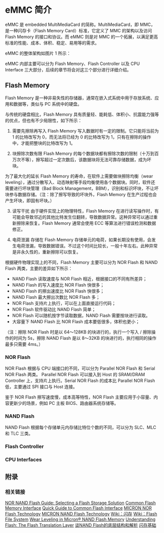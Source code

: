 # eMMC 简介

eMMC 是 embedded MultiMediaCard 的简称。MultiMediaCard，即 MMC， 是一种闪存卡（Flash Memory Card）标准，它定义了 MMC 的架构以及访问　Flash Memory 的接口和协议。而 eMMC 则是对 MMC 的一个拓展，以满足更高标准的性能、成本、体积、稳定、易用等的需求。

eMMC 的整体架构如图片 1 所示：


eMMC 内部主要可以分为 Flash Memory、Flash Controller 以及 CPU Interface 三大部分，后续的章节将会对这三个部分进行详细介绍。

## Flash Memory

Flash Memory 是一种非易失性的存储器，通常在嵌入式系统中用于存放系统、应用和数据等，类似与 PC 系统中的硬盘。

与传统的硬盘相比，Flash Memory 具有质量轻、能耗低、体积小、抗震能力强等的优点，但也有不少局限性，如下所示：

1. 需要先擦除再写入
Flash Memory 写入数据时有一定的限制。它只能将当前为 1 的比特改写为 0，而无法将已经为 0 的比特改写为 1，只有在擦除的操作中，才能把整块的比特改写为 1。

2. 块擦除次数有限
Flash Memory 的每个数据块都有擦除次数的限制（十万到百万次不等），擦写超过一定次数后，该数据块将无法可靠存储数据，成为坏块。

为了最大化的延长 Flash Memory 的寿命，在软件上需要做块擦除均衡（wear leveling），通过分散写入、动态映射等手段均衡使用各个数据块。同时，软件还需要进行坏块管理（Bad Block Management，BBM），识别和标识坏块，不让坏块参与数据存储。（注：除了擦写导致的坏块外，Flash Memory 在生产过程也会产生坏块，即固有坏块。）

3. 读写干扰
由于硬件实现上的物理特性，Flash Memory 在进行读写操作时，有可能会导致邻近的其他比特发生位翻转，导致数据异常。这种异常可以通过重新擦除来恢复。Flash Memory 通常会使用 ECC 等算法进行错误检测和数据修正。

5. 电荷泄漏
存储在 Flash Memory 存储单元的电荷，如果长期没有使用，会发生电荷泄漏，导致数据错误。不过这个时间比较长，一般十年左右。此种异常是非永久性的，重新擦除可以恢复。

根据硬件物理实现上的不同，Flash Memory 主要可以分为 NOR Flash 和 NAND Flash 两类，主要的差异如下所示：

* NAND Flash 读取速度与 NOR Flash 相近，根据接口的不同有所差异；
* NAND Flash 的写入速度比 NOR Flash 快很多；
* NAND Flash 的擦出速度比 NOR Flash 快很多；
* NAND Flash 最大擦出次数比 NOR Flash 多；
* NOR Flash 支持片上执行，可以在上面直接运行代码；
* NOR Flash 软件驱动比 NAND Flash 简单；
* NOR Flash 可以随机按字节读取数据，NAND Flash 需要按块进行读取。
* 大容量下 NAND Flash 比 NOR Flash 成本要低很多，体积也更小；

（注：擦除 NOR Flash 时是以 64～128KB 的块进行的，执行一个写入 / 擦除操作的时间为 5s，擦除 NAND Flash 是以 8～32KB 的块进行的，执行相同的操作最多只需要 4ms。）


### NOR Flash

NOR Flash 根据与 CPU 端接口的不同，可以分为 Parallel NOR Flash 和 Serial NOR Flash 两类。
Parallel NOR Flash 可以接入到 Host 的 SRAM/DRAM Controller 上，支持片上执行。Serial NOR Flash 的成本比 Parallel NOR Flash 低，主要通过 SPI 接口与 Host 连接。

鉴于 NOR Flash 擦写速度慢，成本高等特性，NOR Flash 主要应用于小容量、内容更新少的场景，例如 PC 主板 BIOS、路由器系统存储等。

### NAND Flash

NAND Flash 根据每个存储单元内存储比特位个数的不同，可以分为 SLC、MLC 和 TLC 三类。

### Flash Controller

### CPU Interfaces


## 附录
### 相关链接
[NOR NAND Flash Guide: Selecting a Flash Storage Solution](https://www.micron.com/~/media/documents/products/product-flyer/flyer_nor_nand_flash_guide.pdf)
[Common Flash Memory Interface](https://en.wikipedia.org/wiki/Common_Flash_Memory_Interface)
[Quick Guide to Common Flash Interface](https://www.spansion.com/Support/Application%20Notes/Quick_Guide_to_CFI_AN.pdf)
[MICRON NOR Flash Technology](https://www.micron.com/products/nor-flash)
[MICRON NAND Flash Technology](https://www.micron.com/products/nand-flash)
[Wiki：闪存](https://zh.wikipedia.org/wiki/%E9%97%AA%E5%AD%98)
[Wiki：Flash File System](https://en.wikipedia.org/wiki/Flash_file_system)
[Wear Leveling in Micron® NAND Flash Memory](https://www.micron.com/~/media/documents/products/technical-note/nand-flash/tn2961_wear_leveling_in_nand.pdf)
[Understanding Flash: The Flash Translation Layer](https://flashdba.com/2014/09/17/understanding-flash-the-flash-translation-layer/)
[谈NAND Flash的底层结构和解析](http://blog.sina.com.cn/s/blog_4b4b54da01016rx3.html)
[闪存基础](http://www.ssdfans.com/?p=45)
